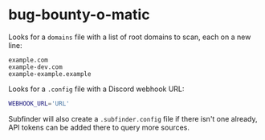 # bug-bounty-o-matic

Looks for a `domains` file with a list of root domains to scan, each on a new line:
```
example.com
example-dev.com
example-example.example
```

Looks for a `.config` file with a Discord webhook URL:
```bash
WEBHOOK_URL='URL'
```

Subfinder will also create a `.subfinder.config` file if there isn't one already, API tokens can be added there to query more sources.

